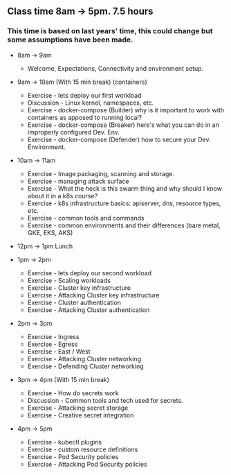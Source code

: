 ## Class time 8am -> 5pm. 7.5 hours 
### This time is based on last years' time, this could change but some assumptions have been made.


* 8am -> 9am
    * Welcome, Expectations, Connectivity and environment setup.

* 9am -> 10am (With 15 min break) (containers)
	* Exercise - lets deploy our first workload
	* Discussion - Linux kernel, namespaces, etc.
	* Exercise - docker-compose (Builder) why is it important to work with containers as apposed to running local?
	* Exercise - docker-compose (Breaker) here's what you can do in an improperly configured Dev. Env.
	* Exercise - docker-compose (Defender) how to secure your Dev. Environment.
	
* 10am -> 11am
	* Exercise - Image packaging, scanning and storage.
	* Exercise - managing attack surface
	* Exercise - What the heck is this swarm thing and why should I know about it in a k8s course?
	* Exercise - k8s infrastructure basics: apiserver, dns, resource types, etc.
	* Exercise - common tools and commands
	* Exercise - common environments and their differences (bare metal, GKE, EKS, AKS)
	
* 12pm -> 1pm Lunch

* 1pm -> 2pm
	* Exercise -  lets deploy our second workload
	* Exercise - Scaling workloads
	* Exercise - Cluster key infrastructure
	* Exercise -  Attacking  Cluster key infrastructure
	* Exercise -  Cluster authentication
	* Exercise - Attacking  Cluster authentication
	
* 2pm -> 3pm
	* Exercise - Ingress
	* Exercise - Egress
	* Exercise - East / West
	* Exercise - Attacking Cluster networking
	* Exercise - Defending Cluster networking
	
* 3pm -> 4pm  (With 15 min break)
	* Exercise - How do secrets work
	* Discussion - Common tools and tech used for secrets.
	* Exercise - Attacking secret storage
	* Exercise - Creative secret integration
	
* 4pm -> 5pm
	* Exercise - kubectl plugins
	* Exercise - custom resource definitions
	* Exercise - Pod Security policies
    * Exercise - Attacking Pod Security policies
